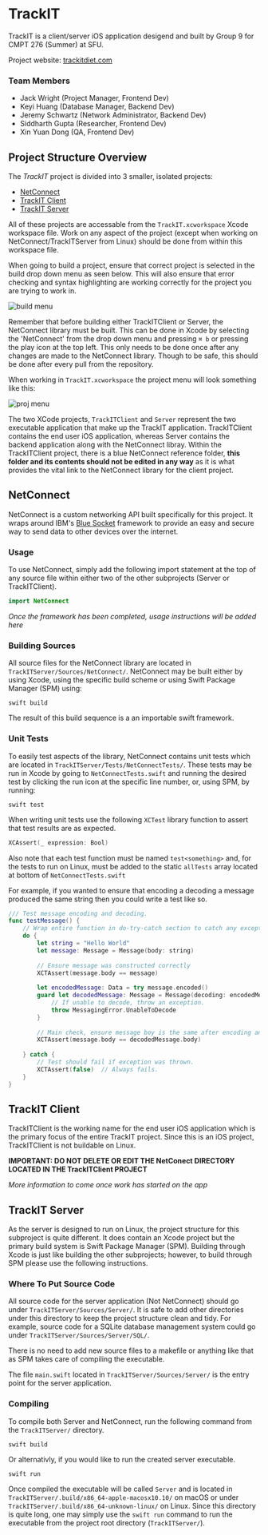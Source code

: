 # TrackIT

TrackIT is a client/server iOS application desigend and built by Group 9 for CMPT 276 (Summer) at SFU.

Project website: [trackitdiet.com](https://www.trackitdiet.com)

### Team Members
  - Jack Wright (Project Manager, Frontend Dev)
  - Keyi Huang (Database Manager, Backend Dev)
  - Jeremy Schwartz (Network Administrator, Backend Dev)
  - Siddharth Gupta (Researcher, Frontend Dev)
  - Xin Yuan Dong (QA, Frontend Dev)

## Project Structure Overview

The *TrackIT* project is divided into 3 smaller, isolated projects:
  - [NetConnect](#netconnect)
  - [TrackIT Client](#trackit-client)
  - [TrackIT Server](#trackit-server)
  
All of these projects are accessable from the `TrackIT.xcworkspace` Xcode workspace file. Work on any aspect of the project (except when working on NetConnect/TrackITServer from Linux) should be done from within this workspace file.

When going to build a project, ensure that correct project is selected in the build drop down menu as seen below. This will also ensure that error checking and syntax highlighting are working correctly for the project you are trying to work in.

![build menu](https://github.com/JackTheWright/CMPT276Group9/blob/master/common/img/Screen%20Shot%202018-06-03%20at%2014.29.43.png)

Remember that before building either TrackITClient or Server, the NetConnect library must be built. This can be done in Xcode by selecting the 'NetConnect' from the drop down menu and pressing `⌘ b` or pressing the play icon at the top left. This only needs to be done once after any changes are made to the NetConnect library. Though to be safe, this should be done after every pull from the repository.

When working in `TrackIT.xcworkspace` the project menu will look something like this:

![proj menu](https://github.com/JackTheWright/CMPT276Group9/blob/master/common/img/Screen%20Shot%202018-06-03%20at%2014.30.40.png)

The two XCode projects, `TrackITClient` and `Server` represent the two executable application that make up the TrackIT application. TrackITClient contains the end user iOS application, whereas Server contains the backend application along with the NetConnect libray. Within the TrackITClient project, there is a blue NetConnect reference folder, **this folder and its contents should not be edited in any way** as it is what provides the vital link to the NetConnect library for the client project.

## NetConnect

NetConnect is a custom networking API built specifically for this project. It wraps around IBM's [Blue Socket](https://github.com/IBM-Swift/BlueSocket) framework to provide an easy and secure way to send data to other devices over the internet.

### Usage

To use NetConnect, simply add the following import statement at the top of any source file within either two of the other subprojects (Server or TrackITClient).
``` swift
import NetConnect
```

*Once the framework has been completed, usage instructions will be added here*

### Building Sources

All source files for the NetConnect library are located in `TrackITServer/Sources/NetConnect/`. NetConnect may be built either by using Xcode, using the specific build scheme or using Swift Package Manager (SPM) using:

```
swift build
```

The result of this build sequence is a an importable swift framework.

### Unit Tests

To easily test aspects of the library, NetConnect contains unit tests which are located in `TrackITServer/Tests/NetConnectTests/`. These tests may be run in Xcode by going to `NetConnectTests.swift` and running the desired test by clicking the run icon at the specific line number, or, using SPM, by running:

```
swift test
```

When writing unit tests use the following `XCTest` library function to assert that test results are as expected.

``` swift
XCAssert(_ expression: Bool)
```

Also note that each test function must be named `test<something>` and, for the tests to run on Linux, must be added to the static `allTests` array located at bottom of `NetConnectTests.swift`

For example, if you wanted to ensure that encoding a decoding a message produced the same string then you could write a test like so.

``` swift
/// Test message encoding and decoding.
func testMessage() {
    // Wrap entire function in do-try-catch section to catch any exceptions thrown.
    do {
        let string = "Hello World"
        let message: Message = Message(body: string)
        
        // Ensure message was constructed correctly
        XCTAssert(message.body == message)
        
        let encodedMessage: Data = try message.encoded()
        guard let decodedMessage: Message = Message(decoding: encodedMessage) else {
            // If unable to decode, throw an exception.
            throw MessagingError.UnableToDecode
        }
        
        // Main check, ensure message boy is the same after encoding and decoding.
        XCTAssert(message.body == decodedMessage.body)
        
    } catch {
        // Test should fail if exception was thrown.
        XCTAssert(false)  // Always fails.
    }
}
```

## TrackIT Client

TrackITClient is the working name for the end user iOS application which is the primary focus of the entire TrackIT project. Since this is an iOS project, TrackITClient is not buildable on Linux.

**IMPORTANT: DO NOT DELETE OR EDIT THE NetConect DIRECTORY LOCATED IN THE TrackITClient PROJECT**

*More information to come once work has started on the app*

## TrackIT Server

As the server is designed to run on Linux, the project structure for this subproject is quite different. It does contain an Xcode project but the primary build system is Swift Package Manager (SPM). Building through Xcode is just like building the other subprojects; however, to build through SPM please use the following instructions.

### Where To Put Source Code

All source code for the server application (Not NetConnect) should go under `TrackITServer/Sources/Server/`. It is safe to add other directories under this directory to keep the project structure clean and tidy. For example, source code for a SQLite database management system could go under `TrackITServer/Sources/Server/SQL/`.

There is no need to add new source files to a makefile or anything like that as SPM takes care of compiling the executable.

The file `main.swift` located in `TrackITServer/Sources/Server/` is the entry point for the server application.

### Compiling

To compile both Server and NetConnect, run the following command from the `TrackITServer/` directory.
```
swift build
```

Or alternativly, if you would like to run the created server executable.
```
swift run
```

Once compiled the executable will be called `Server` and is located in `TrackITServer/.build/x86_64-apple-macosx10.10/` on macOS or under `TrackITServer/.build/x86_64-unknown-linux/` on Linux. Since this directory is quite long, one may simply use the `swift run` command to run the executable from the project root directory (`TrackITServer/`).
